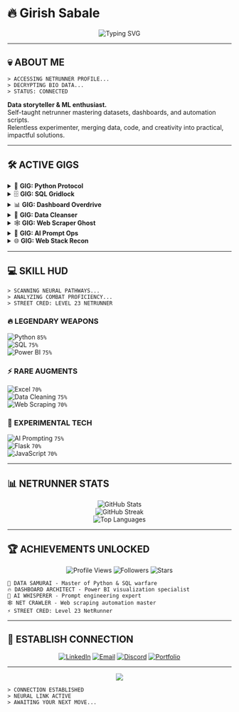 # 🔥 Girish Sabale

<div align="center">
  <img src="https://readme-typing-svg.demolab.com?font=Orbitron&size=24&duration=3000&pause=1000&color=FF003C&center=true&vCenter=true&multiline=true&width=600&height=100&lines=Gear+up%2C+Samurai+-+grab+your+hottest+iron+.;Time+to+be+a+legend+." alt="Typing SVG" />
</div>

---

## 💀 ABOUT ME

```
> ACCESSING NETRUNNER PROFILE...
> DECRYPTING BIO DATA...
> STATUS: CONNECTED
```

**Data storyteller & ML enthusiast.**  
Self-taught netrunner mastering datasets, dashboards, and automation scripts.  
Relentless experimenter, merging data, code, and creativity into practical, impactful solutions.

---

## 🛠 ACTIVE GIGS

<details>
<summary>🐍 <b>GIG: Python Protocol</b></summary>

```
Client: Data Syndicate
Reward: +250 XP | +1 Street Cred (DataOps)
Danger Level: ███░░
Briefing: Deploy Python scripts to clean, slice, and weaponize raw data. 
         Utilize pandas, numpy, matplotlib to turn chaos into precision insights.
Status: 🔄 Always Upgrading
```
</details>

<details>
<summary>🗄️ <b>GIG: SQL Gridlock</b></summary>

```
Client: CyberNet Database
Reward: +200 XP | +1 Street Cred (DataOps)
Danger Level: ███░░
Briefing: Dive into PostgreSQL & SQL queries, wrangling massive datasets. 
         Optimize, join, and query for maximum intel extraction.
Status: 🔄 Always Upgrading
```
</details>

<details>
<summary>📊 <b>GIG: Dashboard Overdrive</b></summary>

```
Client: Viz Syndicate
Reward: +250 XP | +1 Street Cred (BI)
Danger Level: ███░░
Briefing: Power BI & Tableau dashboards — color combos, layouts, interactive visuals. 
         Translate numbers into actionable intel.
Status: 🔄 Always Upgrading
```
</details>

<details>
<summary>🧹 <b>GIG: Data Cleanser</b></summary>

```
Client: Python Underground
Reward: +200 XP | +1 Street Cred
Danger Level: ███░░
Briefing: Data cleaning in Python using pandas & numpy. 
         Scrub, standardize, and structure data for maximum clarity.
Status: 🔄 Always Upgrading
```
</details>

<details>
<summary>🕸️ <b>GIG: Web Scraper Ghost</b></summary>

```
Client: NetCrawler Corp
Reward: +180 XP | +0.5 Street Cred
Danger Level: ██░░░
Briefing: Scrape the net with BeautifulSoup. Extract intel from websites and APIs, 
         automate data gathering, and feed the dashboards.
Status: 🔄 Always Upgrading
```
</details>

<details>
<summary>🧠 <b>GIG: AI Prompt Ops</b></summary>

```
Client: GenAI Labs
Reward: +200 XP | +1 Street Cred
Danger Level: ███░░
Briefing: Experiment with Generative AI, prompt engineering, and small automation tasks. 
         Turn creative sparks into functional outputs.
Status: 🔄 Always Upgrading
```
</details>

<details>
<summary>🌐 <b>GIG: Web Stack Recon</b></summary>

```
Client: Frontline Ops
Reward: +150 XP | +0.5 Street Cred
Danger Level: ██░░░
Briefing: HTML, CSS, JS & Flask — small web projects and interactive apps. 
         Build interfaces for data visualization and AI experiments.
Status: 🔄 Always Upgrading
```
</details>

---

## 💻 SKILL HUD

```
> SCANNING NEURAL PATHWAYS...
> ANALYZING COMBAT PROFICIENCY...
> STREET CRED: LEVEL 23 NETRUNNER
```

### 🔥 **LEGENDARY WEAPONS**
![Python](https://img.shields.io/badge/Python-▓▓▓▓▓▓▓▓░░-FF003C?style=for-the-badge&logo=python&logoColor=white) `85%`  
![SQL](https://img.shields.io/badge/SQL-▓▓▓▓▓▓▓░░░-00FFF7?style=for-the-badge&logo=postgresql&logoColor=white) `75%`  
![Power BI](https://img.shields.io/badge/Power_BI-▓▓▓▓▓▓▓░░░-FFD700?style=for-the-badge&logo=powerbi&logoColor=white) `75%`  

### ⚡ **RARE AUGMENTS**
![Excel](https://img.shields.io/badge/Excel-▓▓▓▓▓▓░░░░-217346?style=for-the-badge&logo=microsoftexcel&logoColor=white) `70%`  
![Data Cleaning](https://img.shields.io/badge/Data_Cleaning-▓▓▓▓▓▓▓░░░-9F2B68?style=for-the-badge) `75%`  
![Web Scraping](https://img.shields.io/badge/Web_Scraping-▓▓▓▓▓▓░░░░-E4405F?style=for-the-badge) `70%`  

### 🧪 **EXPERIMENTAL TECH**
![AI Prompting](https://img.shields.io/badge/AI_Prompting-▓▓▓▓▓▓▓░░░-8A2BE2?style=for-the-badge) `75%`  
![Flask](https://img.shields.io/badge/Flask-▓▓▓▓▓▓░░░░-000000?style=for-the-badge&logo=flask&logoColor=white) `70%`  
![JavaScript](https://img.shields.io/badge/JavaScript-▓▓▓▓▓▓░░░░-F7DF1E?style=for-the-badge&logo=javascript&logoColor=black) `70%`  

---

## 📊 NETRUNNER STATS

<div align="center">
  <img src="https://github-readme-stats.vercel.app/api?username=girishsabale&show_icons=true&theme=radical&hide_border=true&bg_color=0d1117&title_color=ff003c&icon_color=00fff7&text_color=ffffff" alt="GitHub Stats" />
</div>

<div align="center">
  <img src="https://github-readme-streak-stats.herokuapp.com/?user=girishsabale&theme=radical&hide_border=true&background=0d1117&stroke=ff003c&ring=ff003c&fire=00fff7&currStreakNum=ffffff&sideNums=ffffff&currStreakLabel=ff003c&sideLabels=00fff7&dates=ffffff" alt="GitHub Streak" />
</div>

<div align="center">
  <img src="https://github-readme-stats.vercel.app/api/top-langs/?username=girishsabale&layout=compact&theme=radical&hide_border=true&bg_color=0d1117&title_color=ff003c&text_color=ffffff" alt="Top Languages" />
</div>

---

## 🏆 ACHIEVEMENTS UNLOCKED

<div align="center">

![Profile Views](https://komarev.com/ghpvc/?username=girishsabale&style=for-the-badge&color=ff003c)
![Followers](https://img.shields.io/github/followers/girishsabale?style=for-the-badge&color=00fff7&labelColor=0d1117)
![Stars](https://img.shields.io/github/stars/girishsabale?style=for-the-badge&color=ffd700&labelColor=0d1117)

</div>

```
🎯 DATA SAMURAI - Master of Python & SQL warfare
🔥 DASHBOARD ARCHITECT - Power BI visualization specialist  
🧠 AI WHISPERER - Prompt engineering expert
🕸️ NET CRAWLER - Web scraping automation master
⚡ STREET CRED: Level 23 NetRunner
```

---

## 📡 ESTABLISH CONNECTION

<div align="center">

[![LinkedIn](https://img.shields.io/badge/LinkedIn-CONNECT-0077B5?style=for-the-badge&logo=linkedin&logoColor=white)](https://www.linkedin.com/in/girishsabale/)
[![Email](https://img.shields.io/badge/Email-SEND_MESSAGE-D14836?style=for-the-badge&logo=gmail&logoColor=white)](https://mail.google.com/mail/?view=cm&fs=1&to=girishsabale0010@gmail.com)
[![Discord](https://img.shields.io/badge/Discord-JOIN_CREW-5865F2?style=for-the-badge&logo=discord&logoColor=white)](https://discord.gg/NwMwuj6qzn)
[![Portfolio](https://img.shields.io/badge/Portfolio-VIEW_WORK-FF003C?style=for-the-badge&logo=githubpages&logoColor=white)](https://yourportfolio.com)

</div>

---

<div align="center">
  <img src="https://capsule-render.vercel.app/api?type=waving&color=gradient&customColorList=6,11,20&height=150&section=footer&text=STAY%20WIRED%2C%20SAMURAI&fontSize=30&fontColor=ffffff&animation=twinkling&fontAlignY=75" />
</div>

```
> CONNECTION ESTABLISHED
> NEURAL LINK ACTIVE
> AWAITING YOUR NEXT MOVE...
```
